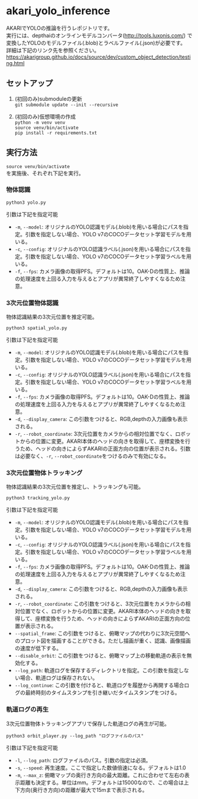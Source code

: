 # akari_yolo_inference

AKARIでYOLOの推論を行うレポジトリです。  
実行には、depthaiのオンラインモデルコンバータ(http://tools.luxonis.com/) で変換したYOLOのモデルファイル(.blob)とラベルファイル(.json)が必要です。  
詳細は下記のリンク先を参照ください。  
https://akarigroup.github.io/docs/source/dev/custom_object_detection/testing.html

## セットアップ
1. (初回のみ)submoduleの更新  
`git submodule update --init --recursive`  

1. (初回のみ)仮想環境の作成  
`python -m venv venv`  
`source venv/bin/activate`  
`pip install -r requirements.txt`  

## 実行方法  
`source venv/bin/activate`  
を実施後、それぞれ下記を実行。  

### 物体認識
`python3 yolo.py`

引数は下記を指定可能  
- `-m`, `--model`: オリジナルのYOLO認識モデル(.blob)を用いる場合にパスを指定。引数を指定しない場合、YOLO v7のCOCOデータセット学習モデルを用いる。  
- `-c`, `--config`: オリジナルのYOLO認識ラベル(.json)を用いる場合にパスを指定。引数を指定しない場合、YOLO v7のCOCOデータセット学習ラベルを用いる。  
- `-f`, `--fps`: カメラ画像の取得PFS。デフォルトは10。OAK-Dの性質上、推論の処理速度を上回る入力を与えるとアプリが異常終了しやすくなるため注意。  

### 3次元位置物体認識
物体認識結果の3次元位置を推定可能。  

`python3 spatial_yolo.py`

引数は下記を指定可能  
- `-m`, `--model`: オリジナルのYOLO認識モデル(.blob)を用いる場合にパスを指定。引数を指定しない場合、YOLO v7のCOCOデータセット学習モデルを用いる。  
- `-c`, `--config`: オリジナルのYOLO認識ラベル(.json)を用いる場合にパスを指定。引数を指定しない場合、YOLO v7のCOCOデータセット学習ラベルを用いる。  
- `-f`, `--fps`: カメラ画像の取得PFS。デフォルトは10。OAK-Dの性質上、推論の処理速度を上回る入力を与えるとアプリが異常終了しやすくなるため注意。  
- `-d`, `--display_camera`: この引数をつけると、RGB,depthの入力画像も表示される。  
- `-r`, `--robot_coordinate`: 3次元位置をカメラからの相対位置でなく、ロボットからの位置に変更。AKARI本体のヘッドの向きを取得して、座標変換を行うため、ヘッドの向きによらずAKARIの正面方向の位置が表示される。引数は必要なく、`-r`, `--robot_coordinate`をつけるのみで有効になる。  

### 3次元位置物体トラッキング
物体認識結果の3次元位置を推定し、トラッキングも可能。  

`python3 tracking_yolo.py`

引数は下記を指定可能  
- `-m`, `--model`: オリジナルのYOLO認識モデル(.blob)を用いる場合にパスを指定。引数を指定しない場合、YOLO v7のCOCOデータセット学習モデルを用いる。  
- `-c`, `--config`: オリジナルのYOLO認識ラベル(.json)を用いる場合にパスを指定。引数を指定しない場合、YOLO v7のCOCOデータセット学習ラベルを用いる。  
- `-f`, `--fps`: カメラ画像の取得PFS。デフォルトは10。OAK-Dの性質上、推論の処理速度を上回る入力を与えるとアプリが異常終了しやすくなるため注意。  
- `-d`, `--display_camera`: この引数をつけると、RGB,depthの入力画像も表示される。  
- `-r`, `--robot_coordinate`: この引数をつけると、3次元位置をカメラからの相対位置でなく、ロボットからの位置に変更。AKARI本体のヘッドの向きを取得して、座標変換を行うため、ヘッドの向きによらずAKARIの正面方向の位置が表示される。  
- `--spatial_frame`: この引数をつけると、俯瞰マップの代わりに3次元空間へのプロット図を描画することができる。ただし描画が重く、認識、画像描画の速度が低下する。
- `--disable_orbit`: この引数をつけると、俯瞰マップ上の移動軌道の表示を無効化する。  
- `--log_path`: 軌道ログを保存するディレクトリを指定。この引数を指定しない場合、軌道ログは保存されない。  
- `--log_continue`: この引数を付けると、軌道ログを履歴から再開する場合ログの最終時刻のタイムスタンプを引き継いだタイムスタンプをつける。

### 軌道ログの再生
3次元位置物体トラッキングアプリで保存した軌道ログの再生が可能。  

`python3 orbit_player.py --log_path "ログファイルのパス"`

引数は下記を指定可能  
- `-l`, `--log_path`: ログファイルのパス。引数の指定は必須。  
- `-s`, `--speed`: 再生速度。ここで指定した数値倍速になる。デフォルトは1.0  
- `-m`, `--max_z`: 俯瞰マップの奥行き方向の最大距離。これに合わせて左右の表示距離も決定する。単位はmm。デフォルトは15000なので、この場合は上下方向(奥行き方向)の距離が最大で15mまで表示される。  
